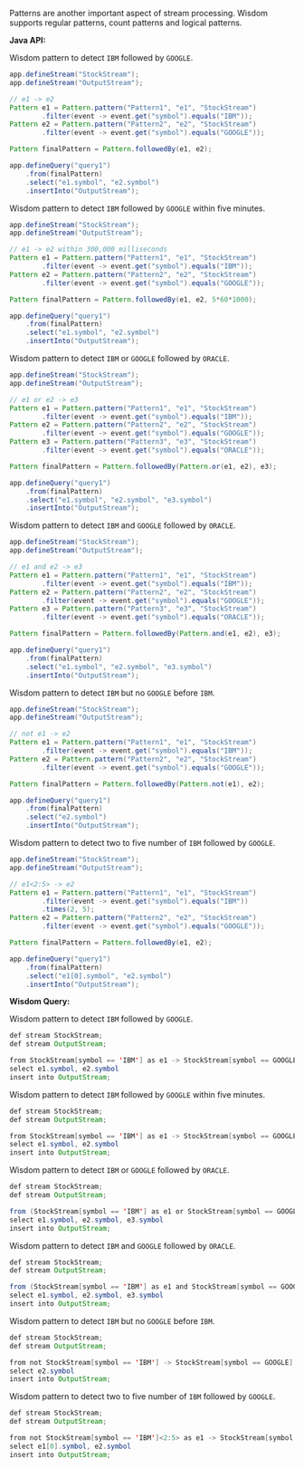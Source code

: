 Patterns are another important aspect of stream processing. Wisdom supports regular patterns, count patterns and logical patterns.

**Java API:**

Wisdom pattern to detect `IBM` followed by `GOOGLE`.

```java
app.defineStream("StockStream");
app.defineStream("OutputStream");

// e1 -> e2
Pattern e1 = Pattern.pattern("Pattern1", "e1", "StockStream")
        .filter(event -> event.get("symbol").equals("IBM"));
Pattern e2 = Pattern.pattern("Pattern2", "e2", "StockStream")
        .filter(event -> event.get("symbol").equals("GOOGLE"));

Pattern finalPattern = Pattern.followedBy(e1, e2);

app.defineQuery("query1")
    .from(finalPattern)
    .select("e1.symbol", "e2.symbol")
    .insertInto("OutputStream");
```

Wisdom pattern to detect `IBM` followed by `GOOGLE` within five minutes.

```java
app.defineStream("StockStream");
app.defineStream("OutputStream");

// e1 -> e2 within 300,000 milliseconds
Pattern e1 = Pattern.pattern("Pattern1", "e1", "StockStream")
        .filter(event -> event.get("symbol").equals("IBM"));
Pattern e2 = Pattern.pattern("Pattern2", "e2", "StockStream")
        .filter(event -> event.get("symbol").equals("GOOGLE"));

Pattern finalPattern = Pattern.followedBy(e1, e2, 5*60*1000);

app.defineQuery("query1")
    .from(finalPattern)
    .select("e1.symbol", "e2.symbol")
    .insertInto("OutputStream");
```

Wisdom pattern to detect `IBM` or `GOOGLE` followed by `ORACLE`.

```java
app.defineStream("StockStream");
app.defineStream("OutputStream");

// e1 or e2 -> e3
Pattern e1 = Pattern.pattern("Pattern1", "e1", "StockStream")
        .filter(event -> event.get("symbol").equals("IBM"));
Pattern e2 = Pattern.pattern("Pattern2", "e2", "StockStream")
        .filter(event -> event.get("symbol").equals("GOOGLE"));
Pattern e3 = Pattern.pattern("Pattern3", "e3", "StockStream")
        .filter(event -> event.get("symbol").equals("ORACLE"));

Pattern finalPattern = Pattern.followedBy(Pattern.or(e1, e2), e3);

app.defineQuery("query1")
    .from(finalPattern)
    .select("e1.symbol", "e2.symbol", "e3.symbol")
    .insertInto("OutputStream");
```

Wisdom pattern to detect `IBM` and `GOOGLE` followed by `ORACLE`.

```java
app.defineStream("StockStream");
app.defineStream("OutputStream");

// e1 and e2 -> e3
Pattern e1 = Pattern.pattern("Pattern1", "e1", "StockStream")
        .filter(event -> event.get("symbol").equals("IBM"));
Pattern e2 = Pattern.pattern("Pattern2", "e2", "StockStream")
        .filter(event -> event.get("symbol").equals("GOOGLE"));
Pattern e3 = Pattern.pattern("Pattern3", "e3", "StockStream")
        .filter(event -> event.get("symbol").equals("ORACLE"));

Pattern finalPattern = Pattern.followedBy(Pattern.and(e1, e2), e3);

app.defineQuery("query1")
    .from(finalPattern)
    .select("e1.symbol", "e2.symbol", "e3.symbol")
    .insertInto("OutputStream");
```

Wisdom pattern to detect `IBM` but no `GOOGLE` before `IBM`.

```java
app.defineStream("StockStream");
app.defineStream("OutputStream");

// not e1 -> e2
Pattern e1 = Pattern.pattern("Pattern1", "e1", "StockStream")
        .filter(event -> event.get("symbol").equals("IBM"));
Pattern e2 = Pattern.pattern("Pattern2", "e2", "StockStream")
        .filter(event -> event.get("symbol").equals("GOOGLE"));

Pattern finalPattern = Pattern.followedBy(Pattern.not(e1), e2);

app.defineQuery("query1")
    .from(finalPattern)
    .select("e2.symbol")
    .insertInto("OutputStream");
```

Wisdom pattern to detect two to five number of `IBM` followed by `GOOGLE`.

```java
app.defineStream("StockStream");
app.defineStream("OutputStream");

// e1<2:5> -> e2
Pattern e1 = Pattern.pattern("Pattern1", "e1", "StockStream")
        .filter(event -> event.get("symbol").equals("IBM"))
        .times(2, 5);
Pattern e2 = Pattern.pattern("Pattern2", "e2", "StockStream")
        .filter(event -> event.get("symbol").equals("GOOGLE"));

Pattern finalPattern = Pattern.followedBy(e1, e2);

app.defineQuery("query1")
    .from(finalPattern)
    .select("e1[0].symbol", "e2.symbol")
    .insertInto("OutputStream");
```

**Wisdom Query:**

Wisdom pattern to detect `IBM` followed by `GOOGLE`.

```java
def stream StockStream;
def stream OutputStream;

from StockStream[symbol == 'IBM'] as e1 -> StockStream[symbol == GOOGLE] as e2
select e1.symbol, e2.symbol
insert into OutputStream;
```

Wisdom pattern to detect `IBM` followed by `GOOGLE` within five minutes.

```java
def stream StockStream;
def stream OutputStream;

from StockStream[symbol == 'IBM'] as e1 -> StockStream[symbol == GOOGLE] as e2 within time.minutes(5)
select e1.symbol, e2.symbol
insert into OutputStream;
```

Wisdom pattern to detect `IBM` or `GOOGLE` followed by `ORACLE`.

```java
def stream StockStream;
def stream OutputStream;

from (StockStream[symbol == 'IBM'] as e1 or StockStream[symbol == GOOGLE] as e2) -> StockStream[symbol == ORACLE] as e3
select e1.symbol, e2.symbol, e3.symbol
insert into OutputStream;
```

Wisdom pattern to detect `IBM` and `GOOGLE` followed by `ORACLE`.

```java
def stream StockStream;
def stream OutputStream;

from (StockStream[symbol == 'IBM'] as e1 and StockStream[symbol == GOOGLE] as e2) -> StockStream[symbol == ORACLE] as e3
select e1.symbol, e2.symbol, e3.symbol
insert into OutputStream;
```

Wisdom pattern to detect `IBM` but no `GOOGLE` before `IBM`.

```java
def stream StockStream;
def stream OutputStream;

from not StockStream[symbol == 'IBM'] -> StockStream[symbol == GOOGLE] as e2
select e2.symbol
insert into OutputStream;
```

Wisdom pattern to detect two to five number of `IBM` followed by `GOOGLE`.

```java
def stream StockStream;
def stream OutputStream;

from not StockStream[symbol == 'IBM']<2:5> as e1 -> StockStream[symbol == GOOGLE] as e2
select e1[0].symbol, e2.symbol
insert into OutputStream;
```